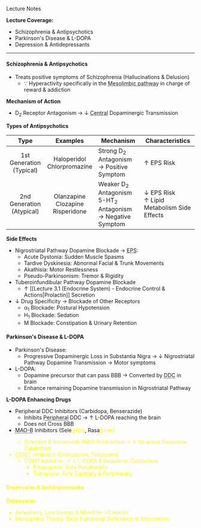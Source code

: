 Lecture Notes

**Lecture Coverage:**
- Schizophrenia & Antipsychotics
- Parkinson's Disease & L-DOPA
- Depression & Antidepressants

---
#### **Schizophrenia & Antipsychotics**
- Treats positive symptoms of Schizophrenia (Hallucinations & Delusion)
	- ∵ Hyperactivity specifically in the <abbr Title="from midbrain to Nucleus Accumbens">Mesolimbic pathway</abbr> in charge of reward & addiction

**Mechanism of Action**
- D<sub>2</sub> Receptor Antagonism → ↓ <abbr Title="esp. Mesolimbic pathway">Central</abbr> Dopaminergic Transmission

**Types of Antipsychotics**

|             Type             |                Examples                | Mechanism                                                                         | Characteristics                               |
| :--------------------------: | :------------------------------------: | --------------------------------------------------------------------------------- | --------------------------------------------- |
| 1st Generation<br>(Typical)  |     Haloperidol<br>Chlorpromazine      | Strong D<sub>2</sub> Antagonism → Positive Symptom                                | ↑ EPS Risk<br>                                |
| 2nd Generation<br>(Atypical) | Olanzapine<br>Clozapine<br>Risperidone | Weaker D<sub>2</sub> Antagonism<br>5-HT<sub>2</sub> Antagonism → Negative Symptom | ↓ EPS Risk<br>↑ Lipid Metabolism Side Effects |

**Side Effects**
- Nigrostriatal Pathway Dopamine Blockade → <abbr Title="Extrapyramidal Symptoms">EPS</abbr>:
	- Acute Dystonia: Sudden Muscle Spasms
	- Tardive Dyskinesia: Abnormal Facial & Trunk Movements
	- Akathisia: Motor Restlessness
	- Pseudo-Parkinsonism: Tremor & Rigidity
- Tuberoinfundibular Pathway Dopamine Blockade
	- ↑ [[Lecture 3.1 (Endocrine System) - Endocrine Control & Actions|Prolactin]] Secretion
- ↓ Drug Specificity → Blockade of Other Receptors
	- α<sub>1</sub> Blockade: Postural Hypotension
	- H<sub>1</sub> Blockade: Sedation
	- M Blockade: Constipation & Urinary Retention


#### **Parkinson's Disease & L-DOPA**
- Parkinson's Disease: 
	- Progressive Dopaminergic Loss in Substantia Nigra → ↓ Nigrostriatal Pathway Dopamine Transmission → Motor symptoms
- L-DOPA:
	- Dopamine precursor that can pass BBB → Converted by <abbr Title="DOPA decarboxylase">DDC</abbr> in brain
	- Enhance remaining Dopamine transmission in Nigrostriatal Pathway

**L-DOPA Enhancing Drugs**
- Peripheral DDC Inhibitors (Carbidopa, Benserazide)
	- Inhibits <abbr Title="e.g. Gut, Liver">Peripheral</abbr> DDC → ↑ L-DOPA reaching the brain
	- Does not Cross BBB
- <abbr Title="Monoamine Oxidase-B">MAO-B</abbr> Inhibitors (Sele<font color=yellow>giline</font>, Rasa<font color=yellow>giline</abbr>)
	- Selective & Irreversible MAO-B Inhibition → ↓ Neuronal Dopamine Catabolism
- <abbr Title="Catachol-O-Methyltransferase">COMT</abbr> Inhibitors (Enta<font color=yellow>capone</font>, Tol<font color=yellow>capone</font>)
	- COMT Inhibition → ↓ L-DOPA & Dopamine Catabolism
		- Entacapone: Acts Peripherally
		- Tolcapone: Acts <abbr Title="Crosses BBB">Centrally</abbr> & Peripherally


#### **Depression & Antidepressants**
**Depression**
- Anhedonia, Low Energy & Mood for >2 weeks
- Monoamine Theory: Depr Functional Deficiency in Monoamine